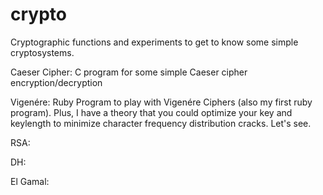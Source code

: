 crypto
======

Cryptographic functions and experiments to get to know some simple cryptosystems.

Caeser Cipher: C program for some simple Caeser cipher encryption/decryption

Vigenére: Ruby Program to play with Vigenére Ciphers (also my first ruby program). Plus, I have a theory that you could optimize your key and keylength to minimize character frequency distribution cracks. Let's see.

RSA:

DH: 

El Gamal:

